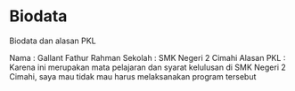 # Biodata
Biodata dan alasan PKL 

Nama : Gallant Fathur Rahman
Sekolah : SMK Negeri 2 Cimahi
Alasan PKL : Karena ini merupakan mata pelajaran dan syarat kelulusan di SMK Negeri 2 Cimahi, saya mau tidak mau harus melaksanakan program tersebut
